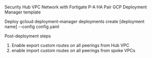 Security Hub VPC Network with Fortigate P-A HA Pair
GCP Deployment Manager template

Deploy
gcloud deployment-manager deployments create [deployment name] --config config.yaml

Post-deployment steps
1. Enable export custom routes on all peerings from Hub VPC
2. enable import custom routes on all peerings from spoke VPCs